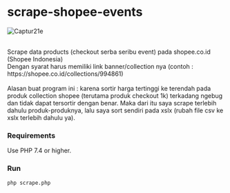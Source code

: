 # scrape-shopee-events

![Captur21e](https://user-images.githubusercontent.com/74721722/147952044-588ad96a-5799-4393-9c34-ad49632f8a57.JPG)

<p <allign="justify">
<br>Scrape data products (checkout serba seribu event) pada shopee.co.id (Shopee Indonesia)<br>Dengan syarat harus memiliki link banner/collection nya (contoh : https://shopee.co.id/collections/994861)</br>
<br>Alasan buat program ini : karena sortir harga tertinggi ke terendah pada produk collection shopee (terutama produk checkout 1k) terkadang ngebug dan tidak dapat tersortir dengan benar. Maka dari itu saya scrape terlebih dahulu produk-produknya, lalu saya sort sendiri pada xslx (rubah file csv ke xslx terlebih dahulu ya).</br>
</p>

<h3>Requirements</h3>	
Use PHP 7.4 or higher.

<h3>Run</h3>	
<code>php scrape.php</code>	
